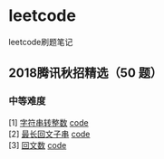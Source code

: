 # leetcode
leetcode刷题笔记

## 2018腾讯秋招精选（50 题）

### 中等难度

[1] [字符串转整数](https://leetcode-cn.com/problems/string-to-integer-atoi/description/) [code](https://github.com/luozhiping/leetcode/blob/master/2018tencent50/middle/atoi.py)  
[2] [最长回文子串](https://leetcode-cn.com/problems/longest-palindromic-substring/description/) [code](https://github.com/luozhiping/leetcode/blob/master/2018tencent50/middle/longest_palindromic_substring.py)  
[3] [回文数](https://leetcode-cn.com/problems/palindrome-number/description/) [code](https://github.com/luozhiping/leetcode/blob/master/2018tencent50/easy/palindrome_number.py)  